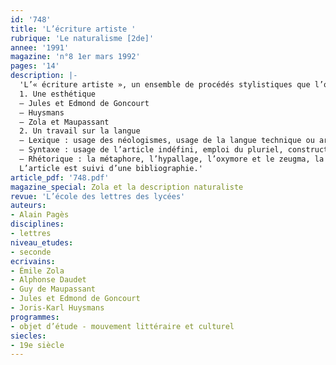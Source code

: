 ```yaml
---
id: '748'
title: 'L’écriture artiste '
rubrique: 'Le naturalisme [2de]'
annee: '1991'
magazine: 'n°8 1er mars 1992'
pages: '14'
description: |-
  'L’« écriture artiste », un ensemble de procédés stylistiques que l’on retrouve chez les Goncourt, Daudet, Huysmans, etc.
  1. Une esthétique
  – Jules et Edmond de Goncourt
  – Huysmans
  – Zola et Maupassant
  2. Un travail sur la langue
  – Lexique : usage des néologismes, usage de la langue technique ou argotique
  – Syntaxe : usage de l’article indéfini, emploi du pluriel, construction du syntagme nominal, construction de la phrase
  – Rhétorique : la métaphore, l’hypallage, l’oxymore et le zeugma, la personnification
  L’article est suivi d’une bibliographie.'
article_pdf: '748.pdf'
magazine_special: Zola et la description naturaliste
revue: 'L’école des lettres des lycées'
auteurs:
- Alain Pagès
disciplines:
- lettres
niveau_etudes:
- seconde
ecrivains:
- Émile Zola
- Alphonse Daudet
- Guy de Maupassant
- Jules et Edmond de Goncourt
- Joris-Karl Huysmans
programmes:
- objet d’étude - mouvement littéraire et culturel
siecles:
- 19e siècle
---
```

